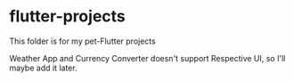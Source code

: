 # flutter-projects
This folder is for my pet-Flutter projects

Weather App and Currency Converter doesn't support Respective UI, so I'll maybe add it later.